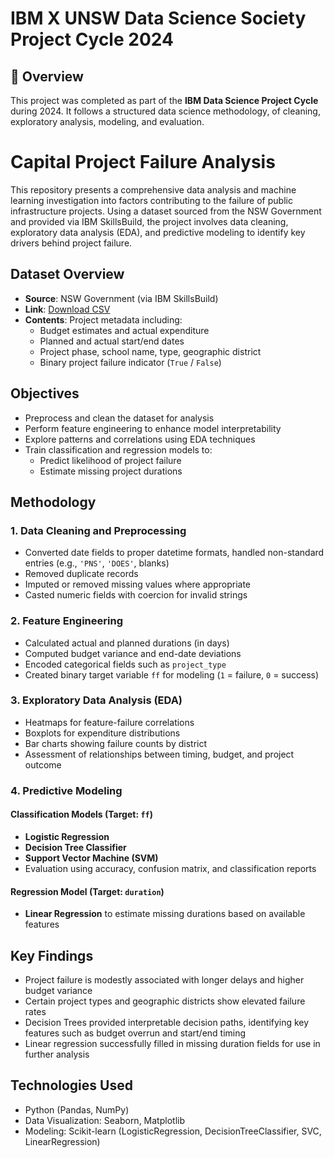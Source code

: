 # IBM X UNSW Data Science Society Project Cycle 2024  

## 📌 Overview

This project was completed as part of the **IBM Data Science Project Cycle** during 2024. It follows a structured data science methodology, of cleaning, exploratory analysis, modeling, and evaluation.

# Capital Project Failure Analysis

This repository presents a comprehensive data analysis and machine learning investigation into factors contributing to the failure of public infrastructure projects. Using a dataset sourced from the NSW Government and provided via IBM SkillsBuild, the project involves data cleaning, exploratory data analysis (EDA), and predictive modeling to identify key drivers behind project failure.

## Dataset Overview

- **Source**: NSW Government (via IBM SkillsBuild)
- **Link**: [Download CSV](https://datasocibmproject.s3.ap-southeast-2.amazonaws.com/structured_data/capital_project_schedules_and_budgets_1.csv)
- **Contents**: Project metadata including:
  - Budget estimates and actual expenditure
  - Planned and actual start/end dates
  - Project phase, school name, type, geographic district
  - Binary project failure indicator (`True` / `False`)

## Objectives

- Preprocess and clean the dataset for analysis
- Perform feature engineering to enhance model interpretability
- Explore patterns and correlations using EDA techniques
- Train classification and regression models to:
  - Predict likelihood of project failure
  - Estimate missing project durations

## Methodology

### 1. Data Cleaning and Preprocessing
- Converted date fields to proper datetime formats, handled non-standard entries (e.g., `'PNS'`, `'DOES'`, blanks)
- Removed duplicate records
- Imputed or removed missing values where appropriate
- Casted numeric fields with coercion for invalid strings

### 2. Feature Engineering
- Calculated actual and planned durations (in days)
- Computed budget variance and end-date deviations
- Encoded categorical fields such as `project_type`
- Created binary target variable `ff` for modeling (`1` = failure, `0` = success)

### 3. Exploratory Data Analysis (EDA)
- Heatmaps for feature-failure correlations
- Boxplots for expenditure distributions
- Bar charts showing failure counts by district
- Assessment of relationships between timing, budget, and project outcome

### 4. Predictive Modeling
#### Classification Models (Target: `ff`)
- **Logistic Regression**
- **Decision Tree Classifier**
- **Support Vector Machine (SVM)**
- Evaluation using accuracy, confusion matrix, and classification reports

#### Regression Model (Target: `duration`)
- **Linear Regression** to estimate missing durations based on available features

## Key Findings

- Project failure is modestly associated with longer delays and higher budget variance
- Certain project types and geographic districts show elevated failure rates
- Decision Trees provided interpretable decision paths, identifying key features such as budget overrun and start/end timing
- Linear regression successfully filled in missing duration fields for use in further analysis


## Technologies Used

- Python (Pandas, NumPy)
- Data Visualization: Seaborn, Matplotlib
- Modeling: Scikit-learn (LogisticRegression, DecisionTreeClassifier, SVC, LinearRegression)

